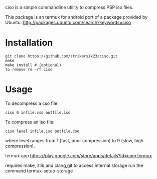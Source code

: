 ciso is a simple commandline utility to compress PSP iso files.

This package is an termux for android  port of a package provided by Ubuntu: http://packages.ubuntu.com/search?keywords=ciso

# Installation

    git clone https://github.com/strikersix23/ciso.git
    make
    make install # (optional)
    to remove rm -rf ciso

# Usage

To decompress a cso file:

    ciso 0 infile.cso outfile.iso

To compress an iso file:

    ciso level infile.iso outfile.cso

where level ranges from 1 (fast, poor compression) to 9 (slow, high
compression).

termux app
https://play.google.com/store/apps/details?id=com.termux

requires make, zlib,and clang,git
to access internal storage run the command 
termux-setup-storage
